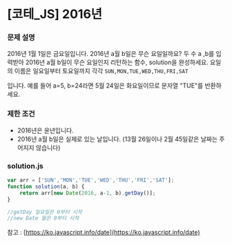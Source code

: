 # [코테_JS] 2016년

### **문제 설명**

2016년 1월 1일은 금요일입니다. 2016년 a월 b일은 무슨 요일일까요? 두 수 a ,b를 입력받아 2016년 a월 b일이 무슨 요일인지 리턴하는 함수, solution을 완성하세요. 요일의 이름은 일요일부터 토요일까지 각각 `SUN,MON,TUE,WED,THU,FRI,SAT`

입니다. 예를 들어 a=5, b=24라면 5월 24일은 화요일이므로 문자열 "TUE"를 반환하세요.

### 제한 조건

- 2016년은 윤년입니다.
- 2016년 a월 b일은 실제로 있는 날입니다. (13월 26일이나 2월 45일같은 날짜는 주어지지 않습니다)

### solution.js

```jsx
var arr = ['SUN','MON','TUE','WED','THU','FRI','SAT'];
function solution(a, b) {
    return arr[new Date(2016, a-1, b).getDay()];
}

//getDay 일요일은 0부터 시작
//new Date 월은 0부터 시작
```

참고 : [https://ko.javascript.info/date](https://ko.javascript.info/date)
